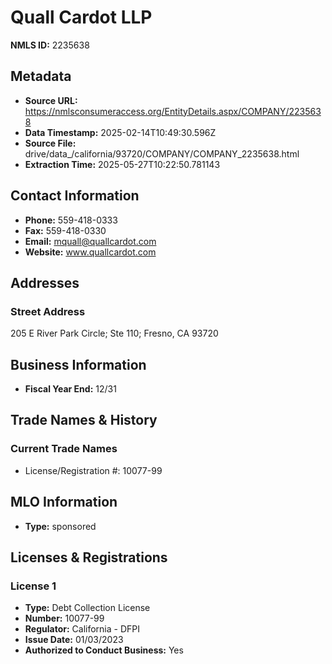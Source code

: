 # Quall Cardot LLP

**NMLS ID:** 2235638

## Metadata
- **Source URL:** https://nmlsconsumeraccess.org/EntityDetails.aspx/COMPANY/2235638
- **Data Timestamp:** 2025-02-14T10:49:30.596Z
- **Source File:** drive/data_/california/93720/COMPANY/COMPANY_2235638.html
- **Extraction Time:** 2025-05-27T10:22:50.781143

## Contact Information
- **Phone:** 559-418-0333
- **Fax:** 559-418-0330
- **Email:** mquall@quallcardot.com
- **Website:** www.quallcardot.com

## Addresses
### Street Address
205 E River Park Circle; Ste 110; Fresno, CA 93720

## Business Information
- **Fiscal Year End:** 12/31

## Trade Names & History
### Current Trade Names
- License/Registration #: 10077-99

## MLO Information
- **Type:** sponsored

## Licenses & Registrations

### License 1
- **Type:** Debt Collection License
- **Number:** 10077-99
- **Regulator:** California - DFPI
- **Issue Date:** 01/03/2023
- **Authorized to Conduct Business:** Yes
